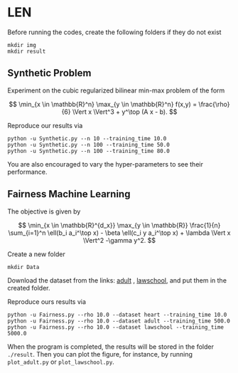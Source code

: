 # LEN

Before running the codes, create the following folders if they do not exist
```
mkdir img
mkdir result
```

## Synthetic Problem

Experiment on the cubic regularized bilinear min-max problem of the form

$$
\min_{x \in \mathbb{R}^n} \max_{y \in \mathbb{R}^n} f(x,y) = \frac{\rho}{6} \Vert x \Vert^3  + y^\top (A x - b).
$$

Reproduce our results via
```
python -u Synthetic.py --n 10 --training_time 10.0
python -u Synthetic.py --n 100 --training_time 50.0
python -u Synthetic.py --n 100 --training_time 80.0
```
You are also encouraged to vary the hyper-parameters to see their performance.

## Fairness Machine Learning 

The objective is given by

$$
    \min_{x \in \mathbb{R}^{d_x}} \max_{y \in \mathbb{R}} \frac{1}{n} \sum_{i=1}^n \ell(b_i a_i^\top x) - \beta \ell(c_i y a_i^\top x) + \lambda \Vert x \Vert^2 -\gamma y^2.
$$

Create a new folder
```
mkdir Data
```
Download the dataset from the links: [adult](https://github.com/7CCLiu/Partial-Quasi-Newton/blob/main/a9a.mat) , [lawschool](https://github.com/7CCLiu/Partial-Quasi-Newton/blob/main/LSTUDENT_DATA1.mat), and put them in the created folder.

Reproduce ours results via
```
python -u Fairness.py --rho 10.0 --dataset heart --training_time 10.0
python -u Fairness.py --rho 10.0 --dataset adult --training_time 500.0
python -u Fairness.py --rho 10.0 --dataset lawschool --training_time 5000.0
```

When the program is completed, the results will be stored in the folder `./result`. Then you can plot the figure, for instance, by running `plot_adult.py` or `plot_lawschool.py`.
